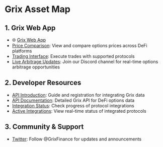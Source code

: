 # Grix Asset Map

## 1. Grix Web App

- 🌐 [Grix Web App](https://app.grix.finance)
- [Price Comparison](https://app.grix.finance/prices?positionType=long&asset=ETH&optionType=call&tradeType=vanilla): View and compare options prices across DeFi platforms
- [Trading Interface](https://app.grix.finance/trade?positionType=long&asset=ETH&optionType=call&tradeType=vanilla): Execute trades with supported protocols
- [Live Arbitrage Updates](https://discord.gg/Qr7cgTru): Join our Discord channel for real-time options arbitrage opportunities

## 2. Developer Resources

- [API Introduction](https://github.com/grixprotocol/defi-options-hub/blob/main/api/README.md): Guide and registration for integrating Grix data
- [API Documentation](https://external-api-dev.grix.finance/docs): Detailed Grix API for DeFi options data
- [Integration Status](https://github.com/grixprotocol/defi-options-adapters): Check progress of protocol integrations
- [Active Integrations](https://app.grix.finance/status): View real-time status of integrated protocols

## 3. Community & Support

- [Twitter](https://twitter.com/GrixFinance): Follow @GrixFinance for updates and announcements
